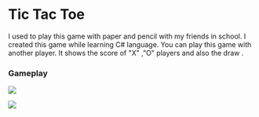 # Tic Tac Toe
I used to play this game with paper and pencil with my friends in school. I created this game while learning C# language. 
You can play this game with another player. It shows the score of "X" ,"O" players and also the draw .

### Gameplay 
![](image/game1)

![](image/game2)
